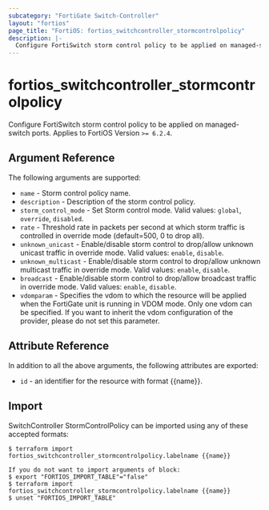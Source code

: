 ```yaml
---
subcategory: "FortiGate Switch-Controller"
layout: "fortios"
page_title: "FortiOS: fortios_switchcontroller_stormcontrolpolicy"
description: |-
  Configure FortiSwitch storm control policy to be applied on managed-switch ports.
---
```


# fortios_switchcontroller_stormcontrolpolicy
Configure FortiSwitch storm control policy to be applied on managed-switch ports. Applies to FortiOS Version `>= 6.2.4`.

## Argument Reference

The following arguments are supported:

* `name` - Storm control policy name.
* `description` - Description of the storm control policy.
* `storm_control_mode` - Set Storm control mode. Valid values: `global`, `override`, `disabled`.
* `rate` - Threshold rate in packets per second at which storm traffic is controlled in override mode (default=500, 0 to drop all).
* `unknown_unicast` - Enable/disable storm control to drop/allow unknown unicast traffic in override mode. Valid values: `enable`, `disable`.
* `unknown_multicast` - Enable/disable storm control to drop/allow unknown multicast traffic in override mode. Valid values: `enable`, `disable`.
* `broadcast` - Enable/disable storm control to drop/allow broadcast traffic in override mode. Valid values: `enable`, `disable`.
* `vdomparam` - Specifies the vdom to which the resource will be applied when the FortiGate unit is running in VDOM mode. Only one vdom can be specified. If you want to inherit the vdom configuration of the provider, please do not set this parameter.


## Attribute Reference

In addition to all the above arguments, the following attributes are exported:
* `id` - an identifier for the resource with format {{name}}.

## Import

SwitchController StormControlPolicy can be imported using any of these accepted formats:
```
$ terraform import fortios_switchcontroller_stormcontrolpolicy.labelname {{name}}

If you do not want to import arguments of block:
$ export "FORTIOS_IMPORT_TABLE"="false"
$ terraform import fortios_switchcontroller_stormcontrolpolicy.labelname {{name}}
$ unset "FORTIOS_IMPORT_TABLE"
```
